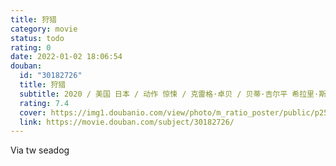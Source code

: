```yaml
---
title: 狩猎
category: movie
status: todo
rating: 0
date: 2022-01-02 18:06:54
douban:
  id: "30182726"
  title: 狩猎
  subtitle: 2020 / 美国 日本 / 动作 惊悚 / 克雷格·卓贝 / 贝蒂·吉尔平 希拉里·斯万克
  rating: 7.4
  cover: https://img1.doubanio.com/view/photo/m_ratio_poster/public/p2585533507.jpg
  link: https://movie.douban.com/subject/30182726/
---
```


Via tw seadog 